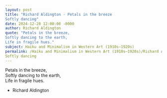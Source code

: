 ```yaml
---
layout: post
title: "Richard Aldington - Petals in the breeze  
Softly dancing"
date: 2024-12-28 12:00:00 -0000
author: Richard Aldington
quote: "Petals in the breeze,  
Softly dancing to the earth,  
Life in fragile hues."
subject: Haiku and Minimalism in Western Art (1910s–1920s)
permalink: /Haiku and Minimalism in Western Art (1910s–1920s)/Richard Aldington/Richard Aldington - Petals in the breeze  
Softly dancing
---
```


Petals in the breeze,  
Softly dancing to the earth,  
Life in fragile hues.

- Richard Aldington
